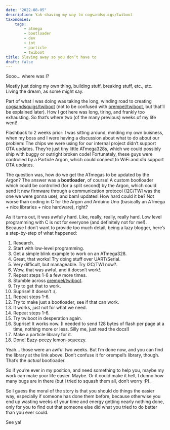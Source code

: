 ```yaml
---
date: "2022-08-05"
description: Yak-shaving my way to cogsandsquigs/twiboot
taxonomies:
    tags:
        - atmega
        - bootloader
        - dev
        - iot
        - particle
        - twiboot
title: Slaving away so you don’t have to
draft: false
---
```


Sooo… where was I?

Mostly just doing my own thing, building stuff, breaking stuff, etc., etc. Living the dream, as some might say.

Part of what I was doing was taking the long, winding road to creating [cogsandsquigs/twiboot](https://cogsandsquigs/twiboot) (not to be confused with [orempel/twiboot](https://github.com/orempel/twiboot), but that’ll be explained later). How I got here was long, tiring, and frankly too exhausting. So that’s where two (of the many previous) weeks of my life went!

Flashback to 2 weeks prior: I was sitting around, minding my own buisness, when my boss and I were having a discussion about what to do about our problem: The chips we were using for our internal project didn’t support OTA updates. They’re just tiny little ATmega328s, which we could possibly ship with buggy or outright broken code! Fortunately, these guys were controlled by a Particle Argon, which could connect to WiFi and _did_ support OTA updates.

The question was, how do we get the ATmegas to be updated by the Argon? The answer was a **bootloader**, of course! A custom bootloader which could be controlled (for a split second) by the Argon, which could send it new firmware through a communication protocol (I2C/TWI was the one we were gonna use), and bam! updates! How hard could it be? Not worse than coding in C for the Argon and Arduino Uno (basically an ATmega + nice libraries + nice hardware), right?

As it turns out, it was awfully hard. Like, really, really, really hard. Low level programming with C is not for everyone (and definitely not for me!). Because I don’t want to provide too much detail, being a lazy blogger, here’s a step-by-step of what happened:

1.  Research.
2.  Start with low-level programming.
3.  Get a simple blink example to work on an ATmega328.
4.  Great, that works! Try doing stuff over UART/Serial.
5.  Very difficult, but manageable. Try I2C/TWI now?.
6.  Wow, that was awful, and it doesn’t work!.
7.  Repeat steps 1-6 a few more times.
8.  Stumble across [orempel/twiboot](https://github.com/orempel/twiboot).
9.  Try to get that to work.
10. Suprise! It doesn't :(.
11. Repeat steps 1-6.
12. Try to make just a bootloader, see if that can work.
13. It works, just not for what we need.
14. Repeat steps 1-6.
15. Try twiboot in desperation again.
16. Suprise! It works now. (I needed to send 128 bytes of flash per page at a time, nothing more or less. Silly me, just read the docs!)
17. Make a particle library for it.
18. Done! Eazy-peezy lemon-squeezy.

Yeah... those were an awful two weeks. But I’m done now, and you can find the library at the link above. Don’t confuse it for orempel’s library, though. That’s the _actual_ bootloader.

So if you’re ever in my position, and need something to help you, maybe my work can make your life easier. Maybe. Or it could make it hell, I dunno how many bugs are in there (but I tried to squash them all, don’t worry :P).

So I guess the moral of the story is that you should do things the easier way, especially if someone has done them before, because otherwise you end up wasting weeks of your time and energy getting nearly nothing done, only for you to find out that someone else did what you tried to do better than you ever could.

See ya!
